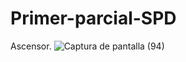 # Primer-parcial-SPD
Ascensor.
![Captura de pantalla (94)](https://github.com/ThiagoVallejos12/Primer-parcial-SPD/assets/108820694/15c62f99-50a0-4ea7-af91-3d1708ec2956)
